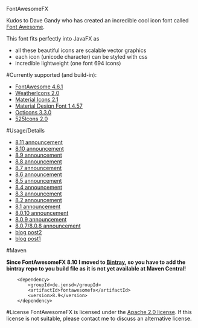 
FontAwesomeFX

Kudos to Dave Gandy who has created an incredible cool icon font called [Font Awesome][1].

This font fits perfectly into JavaFX as

* all these beautiful icons are scalable vector graphics
* each icon (unicode character) can be styled with css
* incredible lightweight (one font 694 icons)


#Currently supported (and build-in):
 * [FontAwesome 4.6.1][1]
 * [WeatherIcons 2.0][13] 
 * [Material Icons 2.1][15]
 * [Material Design Font 1.4.57][12]
 * [Octicons 3.3.0][16]
 * [525Icons 2.0][21]

#Usage/Details
* [8.11 announcement][23]
* [8.10 announcement][22]
* [8.9 announcement][20]
* [8.8 announcement][19]
* [8.7 announcement][18]
* [8.6 announcement][17]
* [8.5 announcement][14]
* [8.4 announcement][11]
* [8.3 announcement][10]
* [8.2 announcement][9]
* [8.1 announcement][8]
* [8.0.10 announcement][5]
* [8.0.9 announcement][6]
* [8.0.7/8.0.8 announcement][7]
* [blog post2][3]
* [blog post1][2]

#Maven

**Since FontAwesomeFX 8.10 I moved to [Bintray](https://bintray.com/jerady/maven/FontAwesomeFX/view), so you have to add the bintray repo to you build file as it is not yet available at Maven Central!**
```
    <dependency>
        <groupId>de.jensd</groupId>
        <artifactId>fontawesomefx</artifactId>
        <version>8.9</version>
    </dependency>
```

#License
FontAwesomeFX is licensed under the [Apache 2.0 license][4].
If this license is not suitable, please contact me to discuss an alternative license.

[1]: http://fortawesome.github.com/Font-Awesome/
[2]: http://www.jensd.de/wordpress/?p=692
[3]: http://www.jensd.de/wordpress/?p=733
[4]: http://www.apache.org/licenses/LICENSE-2.0.html
[5]: http://www.jensd.de/wordpress/?p=1556
[6]: http://www.jensd.de/wordpress/?p=1457
[7]: http://www.jensd.de/wordpress/?p=1182
[8]: http://www.jensd.de/wordpress/?p=1182
[9]: http://www.jensd.de/wordpress/?p=1971
[10]:http://www.jensd.de/wordpress/?p=2002
[11]:http://www.jensd.de/wordpress/?p=2026
[12]:https://materialdesignicons.com
[13]:http://erikflowers.github.io/weather-icons/
[14]:http://www.jensd.de/wordpress/?p=2085
[15]:https://www.google.com/design/icons/
[16]:https://octicons.github.com/
[17]:http://www.jensd.de/wordpress/?cat=94
[18]:http://www.jensd.de/wordpress/?p=2215
[19]:http://www.jensd.de/wordpress/?p=2251
[20]:http://www.jensd.de/wordpress/?p=2264
[21]:http://525icons.com/
[22]:http://www.jensd.de/wordpress/?p=2360
[23]:http://www.jensd.de/wordpress/?p=2397